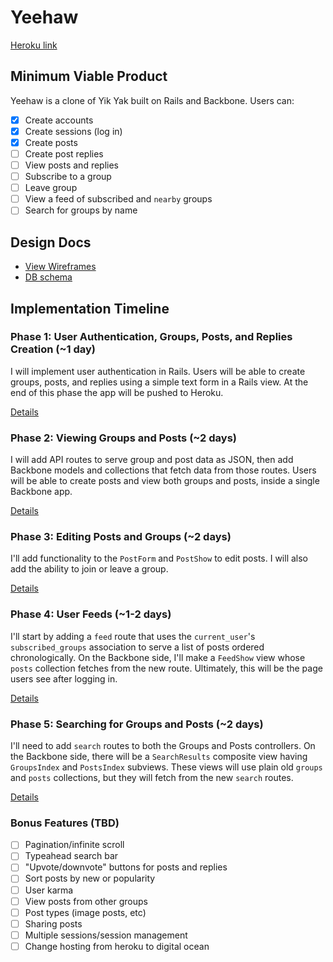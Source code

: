 # Yeehaw

[Heroku link][heroku]

[heroku]: http://yeehaw.herokuapp.com

## Minimum Viable Product
Yeehaw is a clone of Yik Yak built on Rails and Backbone. Users can:

<!-- This is a Markdown checklist. Use it to keep track of your progress! -->

- [x] Create accounts
- [x] Create sessions (log in)
- [x] Create posts
- [ ] Create post replies
- [ ] View posts and replies
- [ ] Subscribe to a group
- [ ] Leave group
- [ ] View a feed of subscribed and `nearby` groups
- [ ] Search for groups by name

## Design Docs
* [View Wireframes][views]
* [DB schema][schema]

[views]: ./docs/views.md
[schema]: ./docs/schema.md

## Implementation Timeline

### Phase 1: User Authentication, Groups, Posts, and Replies Creation (~1 day)
I will implement user authentication in Rails. Users will be able to create groups, posts, and replies using a simple text form in a Rails view. At the end of this phase the app will be pushed to Heroku.

[Details][phase-one]

### Phase 2: Viewing Groups and Posts (~2 days)
I will add API routes to serve group and post data as JSON, then add Backbone models and collections that fetch data from those routes. Users will be able to create posts and view both groups and posts, inside a single Backbone app.

[Details][phase-two]

### Phase 3: Editing Posts and Groups (~2 days)
I'll add functionality to the `PostForm` and `PostShow` to edit posts. I will also add the ability to join or leave a group.

[Details][phase-three]

### Phase 4: User Feeds (~1-2 days)
I'll start by adding a `feed` route that uses the `current_user`'s `subscribed_groups` association to serve a list of posts ordered chronologically. On the Backbone side, I'll make a `FeedShow` view whose `posts` collection fetches from the new route.  Ultimately, this will be the page users see after logging in.

[Details][phase-four]

### Phase 5: Searching for Groups and Posts (~2 days)
I'll need to add `search` routes to both the Groups and Posts controllers. On the Backbone side, there will be a `SearchResults` composite view having `GroupsIndex` and `PostsIndex` subviews. These views will use plain old `groups` and `posts` collections, but they will fetch from the new `search` routes.

[Details][phase-five]


### Bonus Features (TBD)
- [ ] Pagination/infinite scroll
- [ ] Typeahead search bar
- [ ] "Upvote/downvote" buttons for posts and replies
- [ ] Sort posts by new or popularity
- [ ] User karma
- [ ] View posts from other groups
- [ ] Post types (image posts, etc)
- [ ] Sharing posts
- [ ] Multiple sessions/session management
- [ ] Change hosting from heroku to digital ocean

[phase-one]: ./docs/phases/phase1.md
[phase-two]: ./docs/phases/phase2.md
[phase-three]: ./docs/phases/phase3.md
[phase-four]: ./docs/phases/phase4.md
[phase-five]: ./docs/phases/phase5.md
